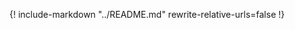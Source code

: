 <!-- markdownlint-disable MD041 -->

{! include-markdown "../README.md" rewrite-relative-urls=false !}
